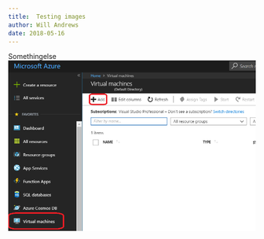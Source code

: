```yaml
---
title:  Testing images
author: Will Andrews
date: 2018-05-16
--- 
```


Somethingelse
![image-title-here](/images/CreateAzureVM.png)


